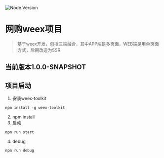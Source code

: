 ![Node Version](https://img.shields.io/node/v/martian-cli.svg "Node Version")
# 网购weex项目
> 基于weex开发，包括三端融合，其中APP端是多页面，WEB端是用单页面方式，后期改造为SSR
## 当前版本1.0.0-SNAPSHOT
## 项目启动
1. 安装weex-toolkit
```
npm install -g weex-toolkit
```
2. npm install
3. 启动
```
npm run start
```
4. debug
```
npm run debug
```

